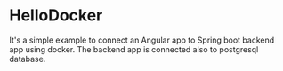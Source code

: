 # HelloDocker

It's a simple example to connect an Angular app to Spring boot backend app using docker.
The backend app is connected also to postgresql database.
